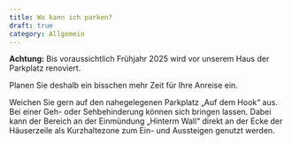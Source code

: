 ```yaml
---
title: Wo kann ich parken?
draft: true
category: Allgemein
---
```


**Achtung:** Bis voraussichtlich Frühjahr 2025 wird vor unserem Haus der Parkplatz renoviert. 

Planen Sie deshalb ein bisschen mehr Zeit für Ihre Anreise ein.

Weichen Sie gern auf den nahegelegenen Parkplatz „Auf dem Hook“ aus. Bei einer Geh- oder Sehbehinderung können sich bringen lassen. Dabei kann der Bereich an der Einmündung „Hinterm Wall“ direkt an der Ecke der Häuserzeile als Kurzhaltezone zum Ein- und Aussteigen genutzt werden.

